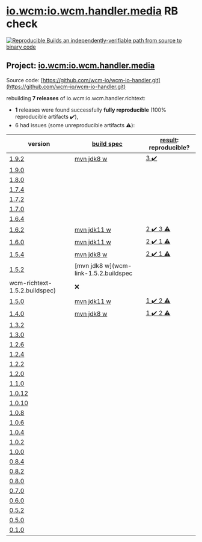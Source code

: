 [io.wcm:io.wcm.handler.media](https://search.maven.org/artifact/io.wcm/io.wcm.handler.media/) RB check
=======

[![Reproducible Builds](https://reproducible-builds.org/images/logos/rb.svg) an independently-verifiable path from source to binary code](https://reproducible-builds.org/)

## Project: [io.wcm:io.wcm.handler.media](https://search.maven.org/artifact/io.wcm/io.wcm.handler.media/)

Source code: [https://github.com/wcm-io/wcm-io-handler.git](https://github.com/wcm-io/wcm-io-handler.git)

rebuilding **7 releases** of io.wcm:io.wcm.handler.richtext:
- **1** releases were found successfully **fully reproducible** (100% reproducible artifacts :heavy_check_mark:),
- 6 had issues (some unreproducible artifacts :warning:):

| version | [build spec](BUILDSPEC.md) | [result](https://reproducible-builds.org/docs/jvm/): reproducible? |
| -- | --------- | ------ |
| [1.9.2](https://search.maven.org/artifact/io.wcm/io.wcm.handler.media/1.9.2/pom) | [mvn jdk8 w](wcm-media-1.9.2.buildspec) | [3 :heavy_check_mark: ](io.wcm.handler.media-1.9.2.buildcompare) |
| [1.9.0](https://search.maven.org/artifact/io.wcm/io.wcm.handler.media/1.9.0/pom) | | |
| [1.8.0](https://search.maven.org/artifact/io.wcm/io.wcm.handler.media/1.8.0/pom) | | |
| [1.7.4](https://search.maven.org/artifact/io.wcm/io.wcm.handler.media/1.7.4/pom) | | |
| [1.7.2](https://search.maven.org/artifact/io.wcm/io.wcm.handler.media/1.7.2/pom) | | |
| [1.7.0](https://search.maven.org/artifact/io.wcm/io.wcm.handler.media/1.7.0/pom) | | |
| [1.6.4](https://search.maven.org/artifact/io.wcm/io.wcm.handler.media/1.6.4/pom) | | |
| [1.6.2](https://search.maven.org/artifact/io.wcm/io.wcm.handler.link/1.6.2/pom) | [mvn jdk11 w](wcm-link-1.6.2.buildspec) | [2 :heavy_check_mark:  3 :warning:](io.wcm.handler.link-1.6.2.buildcompare) |
| [1.6.0](https://search.maven.org/artifact/io.wcm/io.wcm.handler.link/1.6.0/pom) | [mvn jdk11 w](wcm-link-1.6.0.buildspec) | [2 :heavy_check_mark:  1 :warning:](io.wcm.handler.link-1.6.0.buildcompare) |
| [1.5.4](https://search.maven.org/artifact/io.wcm/io.wcm.handler.link/1.5.4/pom) | [mvn jdk8 w](wcm-link-1.5.4.buildspec) | [2 :heavy_check_mark:  1 :warning:](io.wcm.handler.link-1.5.4.buildcompare) |
| [1.5.2](https://search.maven.org/artifact/io.wcm/io.wcm.handler.link/1.5.2/pom) | [mvn jdk8 w](wcm-link-1.5.2.buildspec
wcm-richtext-1.5.2.buildspec) | :x: |
| [1.5.0](https://search.maven.org/artifact/io.wcm/io.wcm.handler.richtext/1.5.0/pom) | [mvn jdk11 w](wcm-richtext-1.5.0.buildspec) | [1 :heavy_check_mark:  2 :warning:](io.wcm.handler.richtext-1.5.0.buildcompare) |
| [1.4.0](https://search.maven.org/artifact/io.wcm/io.wcm.handler.richtext/1.4.0/pom) | [mvn jdk8 w](wcm-richtext-1.4.0.buildspec) | [1 :heavy_check_mark:  2 :warning:](io.wcm.handler.richtext-1.4.0.buildcompare) |
| [1.3.2](https://search.maven.org/artifact/io.wcm/io.wcm.handler.richtext/1.3.2/pom) | | |
| [1.3.0](https://search.maven.org/artifact/io.wcm/io.wcm.handler.richtext/1.3.0/pom) | | |
| [1.2.6](https://search.maven.org/artifact/io.wcm/io.wcm.handler.richtext/1.2.6/pom) | | |
| [1.2.4](https://search.maven.org/artifact/io.wcm/io.wcm.handler.richtext/1.2.4/pom) | | |
| [1.2.2](https://search.maven.org/artifact/io.wcm/io.wcm.handler.richtext/1.2.2/pom) | | |
| [1.2.0](https://search.maven.org/artifact/io.wcm/io.wcm.handler.richtext/1.2.0/pom) | | |
| [1.1.0](https://search.maven.org/artifact/io.wcm/io.wcm.handler.richtext/1.1.0/pom) | | |
| [1.0.12](https://search.maven.org/artifact/io.wcm/io.wcm.handler.richtext/1.0.12/pom) | | |
| [1.0.10](https://search.maven.org/artifact/io.wcm/io.wcm.handler.richtext/1.0.10/pom) | | |
| [1.0.8](https://search.maven.org/artifact/io.wcm/io.wcm.handler.richtext/1.0.8/pom) | | |
| [1.0.6](https://search.maven.org/artifact/io.wcm/io.wcm.handler.richtext/1.0.6/pom) | | |
| [1.0.4](https://search.maven.org/artifact/io.wcm/io.wcm.handler.richtext/1.0.4/pom) | | |
| [1.0.2](https://search.maven.org/artifact/io.wcm/io.wcm.handler.richtext/1.0.2/pom) | | |
| [1.0.0](https://search.maven.org/artifact/io.wcm/io.wcm.handler.richtext/1.0.0/pom) | | |
| [0.8.4](https://search.maven.org/artifact/io.wcm/io.wcm.handler.richtext/0.8.4/pom) | | |
| [0.8.2](https://search.maven.org/artifact/io.wcm/io.wcm.handler.richtext/0.8.2/pom) | | |
| [0.8.0](https://search.maven.org/artifact/io.wcm/io.wcm.handler.richtext/0.8.0/pom) | | |
| [0.7.0](https://search.maven.org/artifact/io.wcm/io.wcm.handler.richtext/0.7.0/pom) | | |
| [0.6.0](https://search.maven.org/artifact/io.wcm/io.wcm.handler.richtext/0.6.0/pom) | | |
| [0.5.2](https://search.maven.org/artifact/io.wcm/io.wcm.handler.richtext/0.5.2/pom) | | |
| [0.5.0](https://search.maven.org/artifact/io.wcm/io.wcm.handler.richtext/0.5.0/pom) | | |
| [0.1.0](https://search.maven.org/artifact/io.wcm/io.wcm.handler.richtext/0.1.0/pom) | | |
